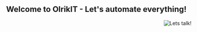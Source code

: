 ## Welcome to OlrikIT - Let's automate everything!

<img align="right" alt="Lets talk!" src="https://raw.githubusercontent.com/OlrikIT/OlrikIT/master/img/chiplogo-400x400.png">
